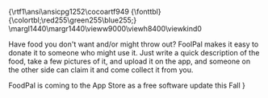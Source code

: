 {\rtf1\ansi\ansicpg1252\cocoartf949
{\fonttbl}
{\colortbl;\red255\green255\blue255;}
\margl1440\margr1440\vieww9000\viewh8400\viewkind0

Have food you don't want and/or might throw out? FoolPal makes it easy to donate it to someone who might use it.
Just write a quick description of the food, take a few pictures of it, and upload it on the app, and someone on the other side 
can claim it and come collect it from you. 

FoodPal is coming to the App Store as a free software update this Fall
}
